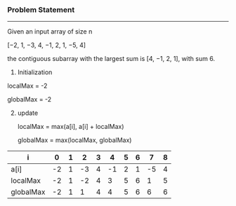 ### Problem Statement

---

Given an input array of size n

[−2, 1, −3, 4, −1, 2, 1, −5, 4]

the contiguous subarray with the largest sum is [4, −1, 2, 1], with sum 6.


1) Initialization

localMax = -2

globalMax = -2

2) update

   localMax = max(a[i], a[i] + localMax)

   globalMax = max(localMax, globalMax)


| i         | 0  | 1 | 2  | 3 | 4  | 5 | 6 | 7  | 8 |
| --------- | -- | - | -- | - | -- | - | - | -- | - |
| a[i]      | -2 | 1 | -3 | 4 | -1 | 2 | 1 | -5 | 4 |
| localMax  | -2 | 1 | -2 | 4 | 3  | 5 | 6 | 1  | 5 |
| globalMax | -2 | 1 | 1  | 4 | 4  | 5 | 6 | 6  | 6 |
